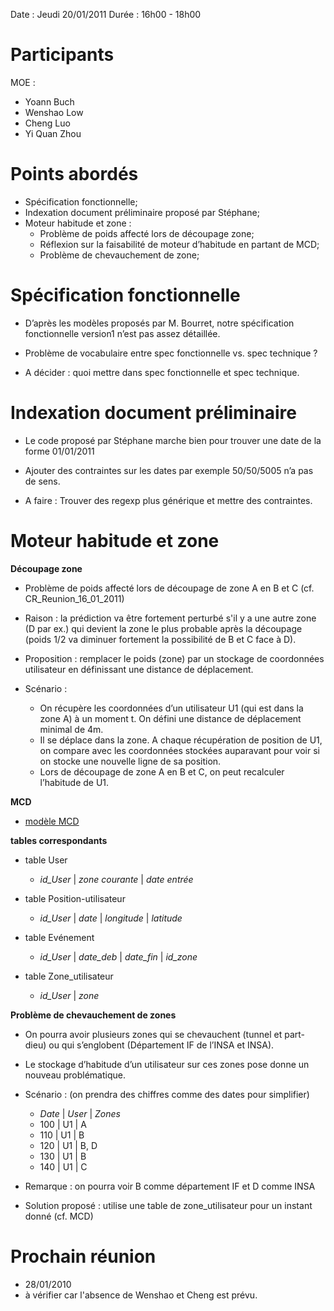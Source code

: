 Date : Jeudi 20/01/2011
Durée : 16h00 - 18h00


# Participants #

MOE :
  * Yoann Buch
  * Wenshao Low
  * Cheng Luo
  * Yi Quan Zhou

# Points abordés #
  * Spécification fonctionnelle;
  * Indexation document préliminaire proposé par Stéphane;
  * Moteur habitude et zone :
    * Problème de poids affecté lors de découpage zone;
    * Réflexion sur la faisabilité de moteur d’habitude en partant de MCD;
    * Problème de chevauchement de zone;

# Spécification fonctionnelle #
  * D’après les modèles proposés par M. Bourret, notre spécification fonctionnelle version1 n’est pas assez détaillée.
  * Problème de vocabulaire entre spec fonctionnelle vs. spec technique ?

  * A décider : quoi mettre dans spec fonctionnelle et spec technique.

# Indexation document préliminaire #
  * Le code proposé par Stéphane marche bien pour trouver une date de la forme 01/01/2011
  * Ajouter des contraintes sur les dates par exemple 50/50/5005 n’a pas de sens.

  * A faire : Trouver des regexp plus générique et mettre des contraintes.

# Moteur habitude et zone #
**Découpage zone**

  * Problème de poids affecté lors de découpage de zone A en B et C (cf. CR\_Reunion\_16\_01\_2011)

  * Raison : la prédiction va être fortement perturbé s'il y a une autre zone (D par ex.) qui devient la zone le plus probable après la découpage (poids 1/2 va diminuer fortement la possibilité de B et C face à D).

  * Proposition : remplacer le poids (zone) par un stockage de coordonnées utilisateur en définissant une distance de déplacement.

  * Scénario :
    * On récupère les coordonnées d’un utilisateur U1 (qui est dans la zone A) à un moment t. On défini une distance de déplacement minimal de 4m.
    * Il se déplace dans la zone. A chaque récupération de position de U1, on compare avec les coordonnées stockées auparavant pour voir si on stocke une nouvelle ligne de sa position.
    * Lors de découpage de zone A en B et C, on peut recalculer l’habitude de U1.

**MCD**
  * [modèle MCD](https://doc-0g-7s-docs.googleusercontent.com/docs/secure/mk0g0uco09e0dpubkqkmb98kmfq5ltf5/5leegof2omi15oaggiq074mk84bj2d9t/1295632800000/03207346889125339895/03207346889125339895/0B8VOBMwtxcZQMmVlZTcyM2MtYTdiOS00YWM2LWJhOWQtMjg3NTBmNjE4YWMw?nonce=l5sjnt64q675a&user=03207346889125339895&hash=oogqautlupms7bb02gacno6cf6iopugl)

**tables correspondants**
  * table User
    * _id\_User_ | _zone courante_ | _date entrée_

  * table Position-utilisateur
    * _id\_User_ | _date_ | _longitude_ | _latitude_

  * table Evénement
    * _id\_User_ | _date\_deb_ | _date\_fin_ | _id\_zone_

  * table Zone\_utilisateur
    * _id\_User_ | _zone_



**Problème de chevauchement de zones**

  * On pourra avoir plusieurs zones qui se chevauchent (tunnel et part-dieu) ou qui s’englobent (Département IF de l’INSA et INSA).
  * Le stockage d’habitude d’un utilisateur sur ces zones pose donne un nouveau problématique.
  * Scénario : (on prendra des chiffres comme des dates pour simplifier)
    * _Date_ | _User_ | _Zones_
    * 100 | U1 | A
    * 110 | U1 | B
    * 120 | U1 | B, D
    * 130 | U1 | B
    * 140 | U1 | C

  * Remarque : on pourra voir B comme département IF et D comme INSA

  * Solution proposé : utilise une table de zone\_utilisateur pour un instant donné (cf. MCD)

# Prochain réunion #
  * 28/01/2010
  * à vérifier car l'absence de Wenshao et Cheng est prévu.